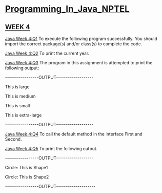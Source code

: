# [Programming_In_Java_NPTEL](https://github.com/omunite215/NPTEL-Programming-in-Java-Ultimate-Guide)

## [WEEK 4](https://github.com/omunite215/NPTEL-Programming-in-Java-Ultimate-Guide)

  [Java Week 4:Q1](https://github.com/omunite215/NPTEL-Programming-in-Java-Ultimate-Guide/blob/WEEK-4/Week4Assignment1.java) To execute the following program successfully. You should import the correct package(s) and/or class(s) to complete the code.
  
  [Java Week 4:Q2](https://github.com/omunite215/NPTEL-Programming-in-Java-Ultimate-Guide/blob/WEEK-4/Week4Assignment2.java) To print the current year. 
  
  [Java Week 4:Q3](https://github.com/omunite215/NPTEL-Programming-in-Java-Ultimate-Guide/blob/WEEK-4/Week4Assignment3.java) The program in this assignment is attempted to print the following output: 
  
 -----------------OUTPUT-------------------
   
 This is large

 This is medium

 This is small

 This is extra-large

-----------------OUTPUT-------------------
  
  [Java Week 4:Q4](https://github.com/omunite215/NPTEL-Programming-in-Java-Ultimate-Guide/blob/WEEK-4/Week4Assignment4.java)  To call the default method in the interface First and Second.

  [Java Week 4:Q5](https://github.com/omunite215/NPTEL-Programming-in-Java-Ultimate-Guide/blob/WEEK-4/Week4Assignment4.java)  To print the following output.

-----------------OUTPUT-------------------

Circle: This is Shape1

Circle: This is Shape2

-----------------OUTPUT--------------------
